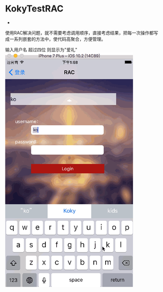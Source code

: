 # KokyTestRAC
-
使用RAC解决问题，就不需要考虑调用顺序，直接考虑结果，把每一次操作都写成一系列嵌套的方法中，使代码高聚合，方便管理。

输入用户名 超过四位 则显示为"爱礼"
![](RAC.gif)